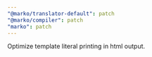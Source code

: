 ```yaml
---
"@marko/translator-default": patch
"@marko/compiler": patch
"marko": patch
---
```


Optimize template literal printing in html output.
